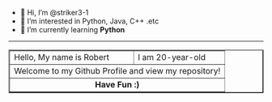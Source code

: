 - 👋 Hi, I’m @striker3-1
- 👀 I’m interested in Python, Java, C++ .etc
- 🌱 I’m currently learning <b>Python</b>
<!--- 💞️ I’m looking to collaborate on ... 
- 📫 How to reach me ...
- 😄 Pronouns: ...
- ⚡ Fun fact: ... -->

<!---
striker3-1/striker3-1 is a ✨ special ✨ repository because its `README.md` (this file) appears on your GitHub profile.
You can click the Preview link to take a look at your changes.
--->
<hr>
<table border="2" width="50%" align="center">
  <tr>
    <td>
      Hello, My name is Robert
    </td>
    <td>
      I am 20-year-old
    </td>
  </tr>
  <tr>
    <td  colspan="2" align="center">
      Welcome to my Github Profile and view my repository!
    </td>
  </tr>
  <tr>
    <td  colspan="2" align="center">
      <b>Have Fun :)</b>
    </td>
  </tr>
</table>
